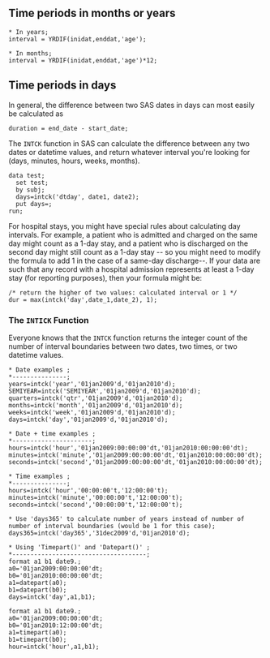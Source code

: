 ## Time periods in months or years
```
* In years;
interval = YRDIF(inidat,enddat,'age');

* In months;
interval = YRDIF(inidat,enddat,'age')*12;
```

## Time periods in days

In general, the difference between two SAS dates in days can most easily be calculated as
```
duration = end_date - start_date;
```

The `INTCK` function in SAS can calculate the difference between any two dates or datetime values, and return whatever interval you're looking for (days, minutes, hours, weeks, months).
```
data test;
  set test;
  by subj;
  days=intck('dtday', date1, date2);
  put days=;
run;
```

For hospital stays, you might have special rules about calculating day intervals. For example, a patient who is admitted and charged on the same day might count as a 1-day stay, and a patient who is discharged on the second day might still count as a 1-day stay -- so you might need to modify the formula to add 1 in the case of a same-day discharge--.  If your data are such that any record with a hospital admission represents at least a 1-day stay (for reporting purposes), then your formula might be:
```
/* return the higher of two values: calculated interval or 1 */
dur = max(intck('day',date_1,date_2), 1);
```

### The `INTICK` Function

Everyone knows that the `INTCK` function returns the integer count of the number of interval boundaries between two dates, two times, or two datetime values.

```
* Date examples ;
*---------------;
years=intck('year','01jan2009'd,'01jan2010'd);
SEMIYEAR=intck('SEMIYEAR','01jan2009'd,'01jan2010'd);
quarters=intck('qtr','01jan2009'd,'01jan2010'd);
months=intck('month','01jan2009'd,'01jan2010'd);
weeks=intck('week','01jan2009'd,'01jan2010'd);
days=intck('day','01jan2009'd,'01jan2010'd);

* Date + time examples ;
*----------------------;
hours=intck('hour','01jan2009:00:00:00'dt,'01jan2010:00:00:00'dt);
minutes=intck('minute','01jan2009:00:00:00'dt,'01jan2010:00:00:00'dt);
seconds=intck('second','01jan2009:00:00:00'dt,'01jan2010:00:00:00'dt);

* Time examples ;
*---------------;
hours=intck('hour','00:00:00't,'12:00:00't);
minutes=intck('minute','00:00:00't,'12:00:00't);
seconds=intck('second','00:00:00't,'12:00:00't);

* Use 'days365' to calculate number of years instead of number of number of interval boundaries (would be 1 for this case);
days365=intck('day365','31dec2009'd,'01jan2010'd);

* Using 'Timepart()' and 'Datepart()' ;
*-------------------------------------;
format a1 b1 date9.;
a0='01jan2009:00:00:00'dt;
b0='01jan2010:00:00:00'dt;
a1=datepart(a0);
b1=datepart(b0);
days=intck('day',a1,b1);

format a1 b1 date9.;
a0='01jan2009:00:00:00'dt;
b0='01jan2010:12:00:00'dt;
a1=timepart(a0);
b1=timepart(b0);
hour=intck('hour',a1,b1);
```

